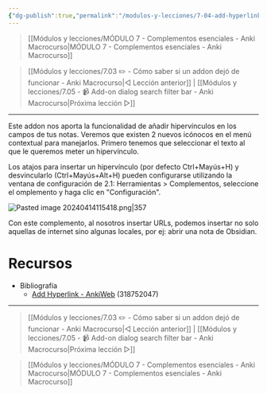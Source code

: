 ```yaml
---
{"dg-publish":true,"permalink":"/modulos-y-lecciones/7-04-add-hyperlink-anki-macrocurso/","noteIcon":"","updated":"2024-05-24T17:49:37.235+02:00"}
---
```



> [[Módulos y lecciones/MÓDULO 7 - Complementos esenciales - Anki Macrocurso\|MÓDULO 7 - Complementos esenciales - Anki Macrocurso]]

> [[Módulos y lecciones/7.03 ✏️ - Cómo saber si un addon dejó de funcionar - Anki Macrocurso\|◁ Lección anterior]] | [[Módulos y lecciones/7.05 - 📹 Add-on dialog search filter bar - Anki Macrocurso\|Próxima lección ▷]]

---

Este addon nos aporta la funcionalidad de añadir hipervínculos en los campos de tus notas. Veremos que existen 2 nuevos icónocos en el menú contextual para manejarlos. Primero tenemos que seleccionar el texto al que le queremos meter un hipervínculo.

Los atajos para insertar un hipervínculo (por defecto Ctrl+Mayús+H) y desvincularlo (Ctrl+Mayús+Alt+H) pueden configurarse utilizando la ventana de configuración de 2.1: Herramientas > Complementos, seleccione el omplemento y haga clic en "Configuración". 

![Pasted image 20240414115418.png|357](/img/user/ANEXOS/Pasted%20image%2020240414115418.png)

Con este complemento, al nosotros insertar URLs, podemos insertar no solo aquellas de internet sino algunas locales, por ej: abrir una nota de Obsidian.


# Recursos
- Bibliografía
	- [Add Hyperlink - AnkiWeb](https://ankiweb.net/shared/info/318752047) (318752047)

---

> [[Módulos y lecciones/7.03 ✏️ - Cómo saber si un addon dejó de funcionar - Anki Macrocurso\|◁ Lección anterior]] | [[Módulos y lecciones/7.05 - 📹 Add-on dialog search filter bar - Anki Macrocurso\|Próxima lección ▷]]

> [[Módulos y lecciones/MÓDULO 7 - Complementos esenciales - Anki Macrocurso\|MÓDULO 7 - Complementos esenciales - Anki Macrocurso]]